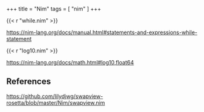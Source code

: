 +++
title = "Nim"
tags = [ "nim" ]
+++

{{< r "while.nim" >}}

<https://nim-lang.org/docs/manual.html#statements-and-expressions-while-statement>

{{< r "log10.nim" >}}

<https://nim-lang.org/docs/math.html#log10,float64>

## References

<https://github.com/lilydjwg/swapview-rosetta/blob/master/Nim/swapview.nim>
